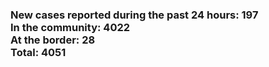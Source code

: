 ### New cases reported during the past 24 hours: 197<br/>In the community: 4022<br/>At the border: 28<br/>Total: 4051